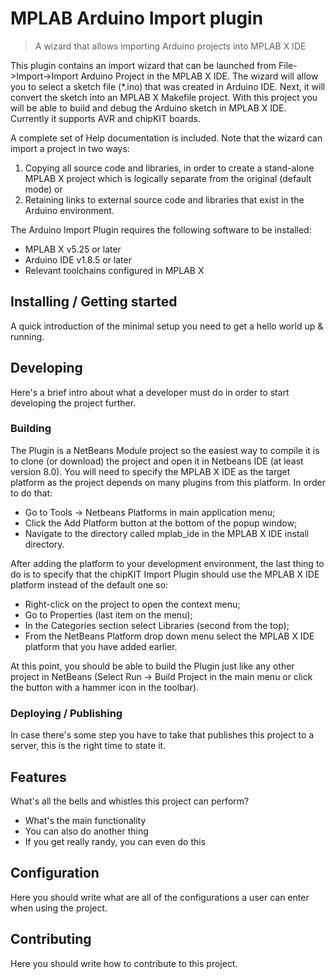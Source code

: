 # MPLAB Arduino Import plugin
> A wizard that allows importing Arduino projects into MPLAB X IDE

This plugin contains an import wizard that can be launched from File->Import->Import Arduino Project in the MPLAB X IDE.
The wizard will allow you to select a sketch file (*.ino) that was created in Arduino IDE.
Next, it will convert the sketch into an MPLAB X Makefile project.
With this project you will be able to build and debug the Arduino sketch in MPLAB X IDE.
Currently it supports AVR and chipKIT boards.

A complete set of Help documentation is included.
Note that the wizard can import a project in two ways:
1) Copying all source code and libraries, in order to create a stand-alone MPLAB X project which is logically separate from the original (default mode) or
2) Retaining links to external source code and libraries that exist in the Arduino environment.

The Arduino Import Plugin requires the following software to be installed:
- MPLAB X v5.25 or later
- Arduino IDE v1.8.5 or later
- Relevant toolchains configured in MPLAB X

## Installing / Getting started

A quick introduction of the minimal setup you need to get a hello world up &
running.

## Developing

Here's a brief intro about what a developer must do in order to start developing
the project further.

### Building

The Plugin is a NetBeans Module project so the easiest way to compile it is to clone (or download) the project and open it in Netbeans IDE (at least version 8.0). You will need to specify the MPLAB X IDE as the target platform as the project depends on many plugins from this platform. In order to do that:
- Go to Tools -> Netbeans Platforms in main application menu;
- Click the Add Platform button at the bottom of the popup window;
- Navigate to the directory called mplab_ide in the MPLAB X IDE install directory.

After adding the platform to your development environment, the last thing to do is to specify that the chipKIT Import Plugin should use the MPLAB X IDE platform instead of the default one so:
- Right-click on the project to open the context menu;
- Go to Properties (last item on the menu);
- In the Categories section select Libraries (second from the top);
- From the NetBeans Platform drop down menu select the MPLAB X IDE platform that you have added earlier.

At this point, you should be able to build the Plugin just like any other project in NetBeans (Select Run -> Build Project in the main menu or click the button with a hammer icon in the toolbar).

### Deploying / Publishing

In case there's some step you have to take that publishes this project to a
server, this is the right time to state it.

## Features

What's all the bells and whistles this project can perform?
* What's the main functionality
* You can also do another thing
* If you get really randy, you can even do this

## Configuration

Here you should write what are all of the configurations a user can enter when
using the project.

## Contributing

Here you should write how to contribute to this project.

